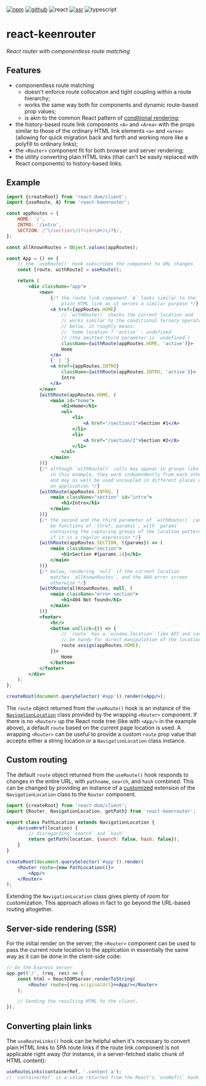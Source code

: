 [![npm](https://img.shields.io/npm/v/react-keenrouter?labelColor=royalblue&color=royalblue&style=flat-square)](https://www.npmjs.com/package/react-keenrouter) [![github](https://img.shields.io/badge/-github-royalblue?labelColor=royalblue&color=royalblue&style=flat-square&logo=github)](https://github.com/axtk/react-keenrouter) ![react](https://img.shields.io/badge/%23-react-345?labelColor=345&color=345&style=flat-square) [![ssr](https://img.shields.io/badge/%23-ssr-345?labelColor=345&color=345&style=flat-square)](#server-side-rendering-ssr) ![typescript](https://img.shields.io/badge/%23-typescript-345?labelColor=345&color=345&style=flat-square)

# react-keenrouter

*React router with componentless route matching*

## Features

- componentless route matching
  - doesn't enforce route collocation and tight coupling within a route hierarchy;
  - works the same way both for components and dynamic route-based prop values;
  - is akin to the common React pattern of [conditional rendering](https://react.dev/learn/conditional-rendering);
- the history-based route link components `<A>` and `<Area>` with the props similar to those of the ordinary HTML link elements `<a>` and `<area>` (allowing for quick migration back and forth and working more like a polyfill to ordinary links);
- the `<Router>` component fit for both browser and server rendering;
- the utility converting plain HTML links (that can't be easily replaced with React components) to history-based links.

## Example

```jsx
import {createRoot} from 'react-dom/client';
import {useRoute, A} from 'react-keenrouter';

const appRoutes = {
    HOME: '/',
    INTRO: '/intro',
    SECTION: /^\/section\/(?<id>\d+)\/?$/,
};

const allKnownRoutes = Object.values(appRoutes);

const App = () => {
    // the `useRoute()` hook subscribes the component to URL changes
    const [route, withRoute] = useRoute();

    return (
        <div className="app">
            <nav>
                {/* the route link component `A` looks similar to the
                    plain HTML link as it serves a similar purpose */}
                <A href={appRoutes.HOME}
                    // `withRoute()` checks the current location and
                    // works similar to the conditional ternary operator;
                    // below, it roughly means:
                    // `home location ? 'active' : undefined`
                    // (the omitted third parameter is `undefined`)
                    className={withRoute(appRoutes.HOME, 'active')}>
                    Home
                </A>
                {' | '}
                <A href={appRoutes.INTRO}
                    className={withRoute(appRoutes.INTRO, 'active')}>
                    Intro
                </A>
            </nav>
            {withRoute(appRoutes.HOME, (
                <main id="home">
                    <h1>Home</h1>
                    <ul>
                        <li>
                            <A href="/section/1">Section #1</A>
                        </li>
                        <li>
                            <A href="/section/2">Section #2</A>
                        </li>
                    </ul>
                </main>
            ))}
            {/* although `withRoute()` calls may appear in groups like
                in this example, they work independently from each other
                and may as well be used uncoupled in different places of
                an application */}
            {withRoute(appRoutes.INTRO, (
                <main className="section" id="intro">
                    <h1>Intro</h1>
                </main>
            ))}
            {/* the second and the third parameter of `withRoute()` can
                be functions of `{href, params}`, with `params`
                containing the capturing groups of the location pattern
                if it is a regular expression */}
            {withRoute(appRoutes.SECTION, ({params}) => (
                <main className="section">
                    <h1>Section #{params.id}</h1>
                </main>
            ))}
            {/* below, rendering `null` if the current location
                matches `allKnownRoutes`, and the 404 error screen
                otherwise */}
            {withRoute(allKnownRoutes, null, (
                <main className="error section">
                    <h1>404 Not found</h1>
                </main>
            ))}
            <footer>
                <hr/>
                <button onClick={() => {
                    // `route` has a `window.location`-like API and can
                    // be handy for direct manipulation of the location
                    route.assign(appRoutes.HOME);
                }}>
                    Home
                </button>
            </footer>
        </div>
    );
};

createRoot(document.querySelector('#app')).render(<App/>);
```

The `route` object returned from the `useRoute()` hook is an instance of the [`NavigationLocation`](https://www.npmjs.com/package/navloc) class provided by the wrapping `<Router>` component. If there is no `<Router>` up the React node tree (like with `<App/>` in the example above), a default `route` based on the current page location is used. A wrapping `<Router>` can be useful to provide a custom `route` prop value that accepts either a string location or a `NavigationLocation` class instance.

## Custom routing

The default `route` object returned from the `useRoute()` hook responds to changes in the entire URL, with `pathname`, `search`, and `hash` combined. This can be changed by providing an instance of a [customized](https://www.npmjs.com/package/navloc#custom-behavior) extension of the `NavigationLocation` class to the `Router` component.

```jsx
import {createRoot} from 'react-dom/client';
import {Router, NavigationLocation, getPath} from 'react-keenrouter';

export class PathLocation extends NavigationLocation {
    deriveHref(location) {
        // disregarding `search` and `hash`
        return getPath(location, {search: false, hash: false});
    }
}

createRoot(document.querySelector('#app')).render(
    <Router route={new PathLocation()}>
        <App/>
    </Router>
);
```

Extending the `NavigationLocation` class gives plenty of room for customization. This approach allows in fact to go beyond the URL-based routing altogether.

## Server-side rendering (SSR)

For the initial render on the server, the `<Router>` component can be used to pass the current route location to the application in essentially the same way as it can be done in the client-side code:

```jsx
// On the Express server
app.get('/', (req, res) => {
    const html = ReactDOMServer.renderToString(
        <Router route={req.originalUrl}><App/></Router>
    );

    // Sending the resulting HTML to the client.
});
```

## Converting plain links

The `useRouteLinks()` hook can be helpful when it's necessary to convert plain HTML links to SPA route links if the route link component is not applicable right away (for instance, in a server-fetched static chunk of HTML content):

```js
useRouteLinks(containerRef, '.content a');
// `containerRef` is a value returned from the React's `useRef()` hook.
```
